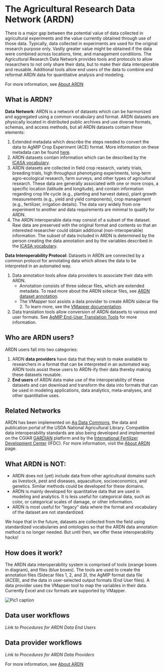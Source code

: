 # The Agricultural Research Data Network (ARDN)

There is a major gap between the potential value of data collected in agricultural experiments and the value currently obtained through use of those data. Typically, data collected in experiments are used for the original research purpose only. Vastly greater value might be obtained if the data were combined across locations, time, and management conditions. The Agricultural Research Data Network provides tools and protocols to allow researchers to not only share their data, but to make their data interoperable and reusable. Additional tools allow end users of the data to combine and reformat ARDN data for quantitative analysis and modeling.

For more information, see [About ARDN](About_ARDN.md)


## What is ARDN?

**Data Network**: ARDN is a network of datasets which can be harmonized and aggregated using a common vocabulary and format. ARDN datasets are physically located in distributed public archives and use diverse formats, schemas, and access methods, but all ARDN datasets contain these elements:
1. Extended metadata which describe the steps needed to convert the data to AgMIP Crop Experiment (ACE) format.  More information on these metadata can be found [here](Annotation.md).
2. ARDN datasets contain information which can be described by the [ICASA vocabulary](ICASA.md).
3. ARDN datasets are collected in field crop research, variety trials, breeding trials, high throughput phenotyping experiments, long-term agro-ecological research, farm surveys, and other types of agricultural research. These data are generally associated with one or more crops, a specific location (latitude and longitude), and contain information regarding crop life cycle (e.g., planting and harvest dates), plant growth measurements (e.g., yield and yield components), crop management (e.g., fertilizer, irrigation details). The data vary widely from one experiment to another and data requirements are minimal to qualify for ARDN.
4. The ARDN interoperable data may consist of a subset of the dataset. Raw data are preserved with the original format and contents so that an interested researcher could obtain additional (non-interoperable) information. The subset of data included in ARDN is determined by the person creating the data annotation and by the variables described in the [ICASA vocabulary](ICASA.md).

**Data Interoperability Protocol**: Datasets in ARDN are connected by a common protocol for annotating data which allows the data to be interpreted in an automated way. 
1. Data annotation tools allow data providers to associate their data with ARDN. 
    - Annotation consists of three sidecar files, which are extended metadata. To read more about the ARDN sidecar files, see [ARDN dataset annotation](Annotation.md).
    - The VMapper tool assists a data provider to create ARDN sidecar file 2. To learn more, see the [VMapper documentation](VMapper.md).
2. Data translation tools allow conversion of ARDN datasets to various end user formats. See [AgMIP End-User Translation Tools](AgMIP_translators.md) for more information.

## Who are ARDN users?
ARDN users fall into two categories:
1. ARDN **data providers** have data that they wish to make available to researchers in a format that can be interpreted in an automated way. ARDN tools assist these users to ARDN-ify their data thereby making these datasets reusable.
2. **End users** of ARDN data make use of the interoperability of these datasets and can download and transform the data into formats that can be used in modeling applications, data analytics, meta-analyses, and other quantitative uses.

## Related Networks
ARDN has been implemented on [Ag Data Commons](https://data.nal.usda.gov/), the data and publication portal of the USDA National Agricultural Library. 
Compatible data interoperability standards are also being developed and implemented on the CGIAR [GARDIAN](https://gardian.bigdata.cgiar.org/#!/) platform and by the [International Fertilizer Development Center](https://ifdc.org/) (IFDC).
For more information, visit the [About ARDN](About_ARDN.md) page.

## What ARDN is NOT:
- ARDN does not (yet) include data from other agricultural domains such as livestock, pest and diseases, aquaculture, socioeconomics, and genetics. Similar methods could be developed for these domains. 
- ARDN is mainly developed for quantitative data that are used in modeling and analytics. It is less useful for categorical data, such as color, or categorical scales of damage, or other information. 
- ARDN is most useful for “legacy” data where the format and vocabulary of the dataset are not standardized. 

We hope that in the future, datasets are collected from the field using standardized vocabularies and ontologies so that the ARDN data annotation method is no longer needed. But until then, we offer these interoperability hacks!
  
## How does it work?
The ARDN data interoperability system is comprised of tools (orange boxes in diagram), and files (blue boxes). 
The tools are used to create the annotation files (Sidecar files 1, 2, and 3), the AgMIP format data file (ACEB), and the data in user-selected output formats (End User files).
A data provider uses the VMapper tool to map the variables in their data. Currently Excel and csv formats are supported by VMapper. 

![Pic1 caption](images/ARDN_workflows_v2.png?raw=true)

## Data user workflows
*Link to Procedures for ARDN Data End Users*

## Data provider workflows
*Link to Procedures for ARDN Data Providers*

For more information, see [About ARDN](About_ARDN.md)
